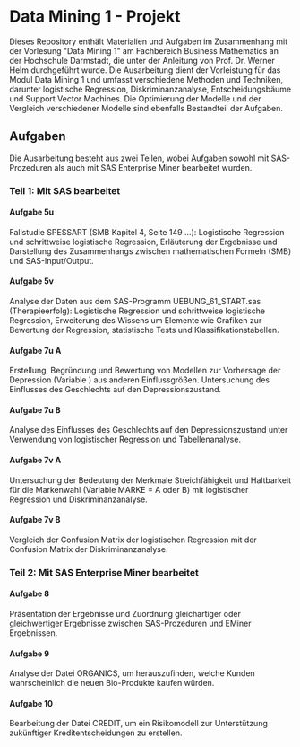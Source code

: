 # Data Mining 1 - Projekt
Dieses Repository enthält Materialien und Aufgaben im Zusammenhang mit der Vorlesung "Data Mining 1" am Fachbereich Business Mathematics an der Hochschule Darmstadt, die unter der Anleitung von Prof. Dr. Werner Helm durchgeführt wurde. Die Ausarbeitung dient der Vorleistung für das Modul Data Mining 1 und umfasst verschiedene Methoden und Techniken, darunter logistische Regression, Diskriminanzanalyse, Entscheidungsbäume und Support Vector Machines. Die Optimierung der Modelle und der Vergleich verschiedener Modelle sind ebenfalls Bestandteil der Aufgaben.


## Aufgaben
Die Ausarbeitung besteht aus zwei Teilen, wobei Aufgaben sowohl mit SAS-Prozeduren als auch mit SAS Enterprise Miner bearbeitet wurden.


### Teil 1: Mit SAS bearbeitet

#### Aufgabe 5u
Fallstudie SPESSART (SMB Kapitel 4, Seite 149 ...): Logistische Regression und schrittweise logistische Regression, Erläuterung der Ergebnisse und Darstellung des Zusammenhangs zwischen mathematischen Formeln (SMB) und SAS-Input/Output.

#### Aufgabe 5v
Analyse der Daten aus dem SAS-Programm UEBUNG_61_START.sas (Therapieerfolg): Logistische Regression und schrittweise logistische Regression, Erweiterung des Wissens um Elemente wie Grafiken zur Bewertung der Regression, statistische Tests und Klassifikationstabellen.

#### Aufgabe 7u A
Erstellung, Begründung und Bewertung von Modellen zur Vorhersage der Depression (Variable <CASES>) aus anderen Einflussgrößen. Untersuchung des Einflusses des Geschlechts auf den Depressionszustand.

#### Aufgabe 7u B
Analyse des Einflusses des Geschlechts auf den Depressionszustand unter Verwendung von logistischer Regression und Tabellenanalyse.

#### Aufgabe 7v A
Untersuchung der Bedeutung der Merkmale Streichfähigkeit und Haltbarkeit für die Markenwahl (Variable MARKE = A oder B) mit logistischer Regression und Diskriminanzanalyse.

#### Aufgabe 7v B
Vergleich der Confusion Matrix der logistischen Regression mit der Confusion Matrix der Diskriminanzanalyse.


### Teil 2: Mit SAS Enterprise Miner bearbeitet

#### Aufgabe 8
Präsentation der Ergebnisse und Zuordnung gleichartiger oder gleichwertiger Ergebnisse zwischen SAS-Prozeduren und EMiner Ergebnissen.

#### Aufgabe 9
Analyse der Datei ORGANICS, um herauszufinden, welche Kunden wahrscheinlich die neuen Bio-Produkte kaufen würden.

#### Aufgabe 10
Bearbeitung der Datei CREDIT, um ein Risikomodell zur Unterstützung zukünftiger Kreditentscheidungen zu erstellen.
